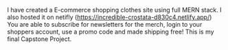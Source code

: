 I have created a E-commerce shopping clothes site using full MERN stack. I also hosted it on netifly (https://incredible-crostata-d830c4.netlify.app/)
You are able to subscribe for newsletters for the merch, login to your shoppers account, use a promo code and made shipping free!
This is my final Capstone Project.
